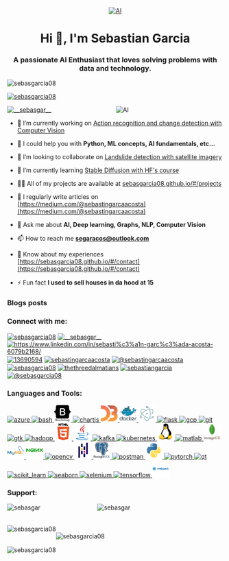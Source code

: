 <center>
<a href="https://sebasgarcia08.github.io/"><img alt="AI" width='100%' height="50%" src='https://ethz.ch/en/news-and-events/artificial-intelligence/_jcr_content/pageimages/image.imageformat.lightbox.375839078.gif'></a>
</center>
<h1 align="center">Hi 👋, I'm Sebastian Garcia</h1>
<h3 align="center">A passionate AI Enthusiast that loves solving problems with data and technology.</h3>

<p align="left"> <img src="https://komarev.com/ghpvc/?username=sebasgarcia08&label=Profile%20views&color=0e75b6&style=flat" alt="sebasgarcia08" /> </p>

<p align="left"> <a href="https://github.com/ryo-ma/github-profile-trophy"><img src="https://github-profile-trophy.vercel.app/?username=sebasgarcia08" alt="sebasgarcia08" /></a> </p>

<img align='right' alt="AI" width='250' src='https://media1.giphy.com/media/qgQUggAC3Pfv687qPC/giphy.gif'>

<p align="left"> <a href="https://twitter.com/__sebasgar__" target="blank"><img src="https://img.shields.io/twitter/follow/__sebasgar__?logo=twitter&style=for-the-badge" alt="__sebasgar__" /></a> </p>

- 🔭 I’m currently working on [Action recognition and change detection with Computer Vision](https://github.com/open-mmlab/mmaction2)

- 🤝 I could help you with **Python, ML concepts, AI fundamentals, etc...**

- 👯 I’m looking to collaborate on [Landslide detection with satellite imagery](https://github.com/SebasGarcia08/Landslide4Sense)

- 🌱 I’m currently learning [Stable Diffusion with HF's course](https://github.com/SebasGarcia08/diffusion-models-class)

- 👨‍💻 All of my projects are available at [sebasgarcia08.github.io/#/projects](sebasgarcia08.github.io/#/projects)

- 📝 I regularly write articles on [https://medium.com/@sebastingarcaacosta](https://medium.com/@sebastingarcaacosta)

- 💬 Ask me about **AI, Deep learning, Graphs, NLP, Computer Vision**

- 📫 How to reach me **segaracos@outlook.com**

- 📄 Know about my experiences [https://sebasgarcia08.github.io/#/contact](https://sebasgarcia08.github.io/#/contact)

- ⚡ Fun fact **I used to sell houses in da hood at 15**

### Blogs posts
<!-- BLOG-POST-LIST:START -->
<!-- BLOG-POST-LIST:END -->

<h3 align="left">Connect with me:</h3>
<p align="left">
<a href="https://dev.to/sebasgarcia08" target="blank"><img align="center" src="https://raw.githubusercontent.com/rahuldkjain/github-profile-readme-generator/master/src/images/icons/Social/devto.svg" alt="sebasgarcia08" height="30" width="40" /></a>
<a href="https://twitter.com/__sebasgar__" target="blank"><img align="center" src="https://raw.githubusercontent.com/rahuldkjain/github-profile-readme-generator/master/src/images/icons/Social/twitter.svg" alt="__sebasgar__" height="30" width="40" /></a>
<a href="https://linkedin.com/in/https://www.linkedin.com/in/sebasti%c3%a1n-garc%c3%ada-acosta-6079b2168/" target="blank"><img align="center" src="https://raw.githubusercontent.com/rahuldkjain/github-profile-readme-generator/master/src/images/icons/Social/linked-in-alt.svg" alt="https://www.linkedin.com/in/sebasti%c3%a1n-garc%c3%ada-acosta-6079b2168/" height="30" width="40" /></a>
<a href="https://stackoverflow.com/users/13690594" target="blank"><img align="center" src="https://raw.githubusercontent.com/rahuldkjain/github-profile-readme-generator/master/src/images/icons/Social/stack-overflow.svg" alt="13690594" height="30" width="40" /></a>
<a href="https://kaggle.com/sebastingarcaacosta" target="blank"><img align="center" src="https://raw.githubusercontent.com/rahuldkjain/github-profile-readme-generator/master/src/images/icons/Social/kaggle.svg" alt="sebastingarcaacosta" height="30" width="40" /></a>
<a href="https://medium.com/@sebastingarcaacosta" target="blank"><img align="center" src="https://raw.githubusercontent.com/rahuldkjain/github-profile-readme-generator/master/src/images/icons/Social/medium.svg" alt="@sebastingarcaacosta" height="30" width="40" /></a>
<a href="https://www.hackerrank.com/sebasgarcia08" target="blank"><img align="center" src="https://raw.githubusercontent.com/rahuldkjain/github-profile-readme-generator/master/src/images/icons/Social/hackerrank.svg" alt="sebasgarcia08" height="30" width="40" /></a>
<a href="https://codeforces.com/profile/thethreedalmatians" target="blank"><img align="center" src="https://raw.githubusercontent.com/rahuldkjain/github-profile-readme-generator/master/src/images/icons/Social/codeforces.svg" alt="thethreedalmatians" height="30" width="40" /></a>
<a href="https://www.leetcode.com/sebastiangarcia" target="blank"><img align="center" src="https://raw.githubusercontent.com/rahuldkjain/github-profile-readme-generator/master/src/images/icons/Social/leet-code.svg" alt="sebastiangarcia" height="30" width="40" /></a>
<a href="https://www.hackerearth.com/@sebasgarcia08" target="blank"><img align="center" src="https://raw.githubusercontent.com/rahuldkjain/github-profile-readme-generator/master/src/images/icons/Social/hackerearth.svg" alt="@sebasgarcia08" height="30" width="40" /></a>
</p>

<h3 align="left">Languages and Tools:</h3>
<p align="left"> <a href="https://azure.microsoft.com/en-in/" target="_blank" rel="noreferrer"> <img src="https://www.vectorlogo.zone/logos/microsoft_azure/microsoft_azure-icon.svg" alt="azure" width="40" height="40"/> </a> <a href="https://www.gnu.org/software/bash/" target="_blank" rel="noreferrer"> <img src="https://www.vectorlogo.zone/logos/gnu_bash/gnu_bash-icon.svg" alt="bash" width="40" height="40"/> </a> <a href="https://getbootstrap.com" target="_blank" rel="noreferrer"> <img src="https://raw.githubusercontent.com/devicons/devicon/master/icons/bootstrap/bootstrap-plain-wordmark.svg" alt="bootstrap" width="40" height="40"/> </a> <a href="https://www.chartjs.org" target="_blank" rel="noreferrer"> <img src="https://www.chartjs.org/media/logo-title.svg" alt="chartjs" width="40" height="40"/> </a> <a href="https://d3js.org/" target="_blank" rel="noreferrer"> <img src="https://raw.githubusercontent.com/devicons/devicon/master/icons/d3js/d3js-original.svg" alt="d3js" width="40" height="40"/> </a> <a href="https://www.docker.com/" target="_blank" rel="noreferrer"> <img src="https://raw.githubusercontent.com/devicons/devicon/master/icons/docker/docker-original-wordmark.svg" alt="docker" width="40" height="40"/> </a> <a href="https://www.electronjs.org" target="_blank" rel="noreferrer"> <img src="https://raw.githubusercontent.com/devicons/devicon/master/icons/electron/electron-original.svg" alt="electron" width="40" height="40"/> </a> <a href="https://flask.palletsprojects.com/" target="_blank" rel="noreferrer"> <img src="https://www.vectorlogo.zone/logos/pocoo_flask/pocoo_flask-icon.svg" alt="flask" width="40" height="40"/> </a> <a href="https://cloud.google.com" target="_blank" rel="noreferrer"> <img src="https://www.vectorlogo.zone/logos/google_cloud/google_cloud-icon.svg" alt="gcp" width="40" height="40"/> </a> <a href="https://git-scm.com/" target="_blank" rel="noreferrer"> <img src="https://www.vectorlogo.zone/logos/git-scm/git-scm-icon.svg" alt="git" width="40" height="40"/> </a> <a href="https://www.gtk.org/" target="_blank" rel="noreferrer"> <img src="https://upload.wikimedia.org/wikipedia/commons/7/71/GTK_logo.svg" alt="gtk" width="40" height="40"/> </a> <a href="https://hadoop.apache.org/" target="_blank" rel="noreferrer"> <img src="https://www.vectorlogo.zone/logos/apache_hadoop/apache_hadoop-icon.svg" alt="hadoop" width="40" height="40"/> </a> <a href="https://www.w3.org/html/" target="_blank" rel="noreferrer"> <img src="https://raw.githubusercontent.com/devicons/devicon/master/icons/html5/html5-original-wordmark.svg" alt="html5" width="40" height="40"/> </a> <a href="https://www.java.com" target="_blank" rel="noreferrer"> <img src="https://raw.githubusercontent.com/devicons/devicon/master/icons/java/java-original.svg" alt="java" width="40" height="40"/> </a> <a href="https://kafka.apache.org/" target="_blank" rel="noreferrer"> <img src="https://www.vectorlogo.zone/logos/apache_kafka/apache_kafka-icon.svg" alt="kafka" width="40" height="40"/> </a> <a href="https://kubernetes.io" target="_blank" rel="noreferrer"> <img src="https://www.vectorlogo.zone/logos/kubernetes/kubernetes-icon.svg" alt="kubernetes" width="40" height="40"/> </a> <a href="https://www.linux.org/" target="_blank" rel="noreferrer"> <img src="https://raw.githubusercontent.com/devicons/devicon/master/icons/linux/linux-original.svg" alt="linux" width="40" height="40"/> </a> <a href="https://www.mathworks.com/" target="_blank" rel="noreferrer"> <img src="https://upload.wikimedia.org/wikipedia/commons/2/21/Matlab_Logo.png" alt="matlab" width="40" height="40"/> </a> <a href="https://www.mongodb.com/" target="_blank" rel="noreferrer"> <img src="https://raw.githubusercontent.com/devicons/devicon/master/icons/mongodb/mongodb-original-wordmark.svg" alt="mongodb" width="40" height="40"/> </a> <a href="https://www.mysql.com/" target="_blank" rel="noreferrer"> <img src="https://raw.githubusercontent.com/devicons/devicon/master/icons/mysql/mysql-original-wordmark.svg" alt="mysql" width="40" height="40"/> </a> <a href="https://www.nginx.com" target="_blank" rel="noreferrer"> <img src="https://raw.githubusercontent.com/devicons/devicon/master/icons/nginx/nginx-original.svg" alt="nginx" width="40" height="40"/> </a> <a href="https://opencv.org/" target="_blank" rel="noreferrer"> <img src="https://www.vectorlogo.zone/logos/opencv/opencv-icon.svg" alt="opencv" width="40" height="40"/> </a> <a href="https://pandas.pydata.org/" target="_blank" rel="noreferrer"> <img src="https://raw.githubusercontent.com/devicons/devicon/2ae2a900d2f041da66e950e4d48052658d850630/icons/pandas/pandas-original.svg" alt="pandas" width="40" height="40"/> </a> <a href="https://www.postgresql.org" target="_blank" rel="noreferrer"> <img src="https://raw.githubusercontent.com/devicons/devicon/master/icons/postgresql/postgresql-original-wordmark.svg" alt="postgresql" width="40" height="40"/> </a> <a href="https://postman.com" target="_blank" rel="noreferrer"> <img src="https://www.vectorlogo.zone/logos/getpostman/getpostman-icon.svg" alt="postman" width="40" height="40"/> </a> <a href="https://www.python.org" target="_blank" rel="noreferrer"> <img src="https://raw.githubusercontent.com/devicons/devicon/master/icons/python/python-original.svg" alt="python" width="40" height="40"/> </a> <a href="https://pytorch.org/" target="_blank" rel="noreferrer"> <img src="https://www.vectorlogo.zone/logos/pytorch/pytorch-icon.svg" alt="pytorch" width="40" height="40"/> </a> <a href="https://www.qt.io/" target="_blank" rel="noreferrer"> <img src="https://upload.wikimedia.org/wikipedia/commons/0/0b/Qt_logo_2016.svg" alt="qt" width="40" height="40"/> </a> <a href="https://scikit-learn.org/" target="_blank" rel="noreferrer"> <img src="https://upload.wikimedia.org/wikipedia/commons/0/05/Scikit_learn_logo_small.svg" alt="scikit_learn" width="40" height="40"/> </a> <a href="https://seaborn.pydata.org/" target="_blank" rel="noreferrer"> <img src="https://seaborn.pydata.org/_images/logo-mark-lightbg.svg" alt="seaborn" width="40" height="40"/> </a> <a href="https://www.selenium.dev" target="_blank" rel="noreferrer"> <img src="https://raw.githubusercontent.com/detain/svg-logos/780f25886640cef088af994181646db2f6b1a3f8/svg/selenium-logo.svg" alt="selenium" width="40" height="40"/> </a> <a href="https://www.tensorflow.org" target="_blank" rel="noreferrer"> <img src="https://www.vectorlogo.zone/logos/tensorflow/tensorflow-icon.svg" alt="tensorflow" width="40" height="40"/> </a> <a href="https://webpack.js.org" target="_blank" rel="noreferrer"> <img src="https://raw.githubusercontent.com/devicons/devicon/d00d0969292a6569d45b06d3f350f463a0107b0d/icons/webpack/webpack-original-wordmark.svg" alt="webpack" width="40" height="40"/> </a> </p>


<h3 align="left">Support:</h3>
<p><a href="https://www.buymeacoffee.com/sebasgar"> <img align="left" src="https://cdn.buymeacoffee.com/buttons/v2/default-yellow.png" height="50" width="210" alt="sebasgar" /></a><a href="https://ko-fi.com/sebasgar"> <img align="left" src="https://cdn.ko-fi.com/cdn/kofi3.png?v=3" height="50" width="210" alt="sebasgar" /></a></p><br><br>


<p><img align="left" src="https://github-readme-stats.vercel.app/api/top-langs?username=sebasgarcia08&show_icons=true&locale=en&layout=compact" alt="sebasgarcia08" /></p>

<p>&nbsp;<img align="center" src="https://github-readme-stats.vercel.app/api?username=sebasgarcia08&show_icons=true&locale=en" alt="sebasgarcia08" /></p>

<p><img align="center" src="https://github-readme-streak-stats.herokuapp.com/?user=sebasgarcia08&" alt="sebasgarcia08" /></p>

